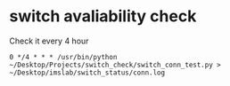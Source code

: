 # switch avaliability check

Check it every 4 hour

```shell
0 */4 * * * /usr/bin/python ~/Desktop/Projects/switch_check/switch_conn_test.py > ~/Desktop/imslab/switch_status/conn.log
```